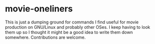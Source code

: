 movie-oneliners
===============

This is just a dumping ground for commands I find useful for movie production
on GNU/Linux and probably other OSes. I keep having to look them up so I thought
it might be a good idea to write them down somewhere. Contributions are welcome.
